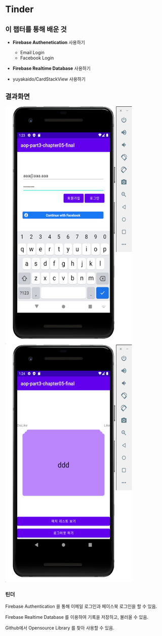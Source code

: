 # Tinder


## 이 챕터를 통해 배운 것

- **Firebase Authenetication** 사용하기

  - Email Login
  - Facebook Login

- **Firebase Realtime Database** 사용하기

- yuyakaido/CardStackView 사용하기



## 결과화면

<img src="./screenshot/1.png" width="400" height="750"/>
<img src="./screenshot/2.png" width="400" height="750"/>






### 틴더

Firebase Authentication 을 통해 이메일 로그인과 페이스북 로그인을 할 수 있음.

Firebase Realtime Database 를 이용하여 기록을 저장하고, 불러올 수 있음.

Github에서 Opensource Library 를 찾아 사용할 수 있음.

